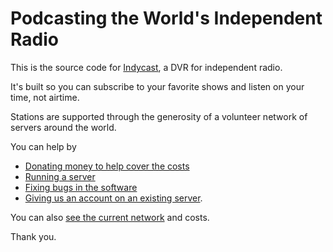 # Podcasting the World's Independent Radio

This is the source code for [Indycast](http://indycast.net), a DVR for independent radio. 

It's built so you can subscribe to your favorite shows and listen on your time, not airtime.

Stations are supported through the generosity of a volunteer network of servers around the world.

You can help by

 * [Donating money to help cover the costs](https://github.com/kristopolous/DRR/wiki/Donating-Money)
 * [Running a server](https://github.com/kristopolous/DRR/wiki/Join-the-Federation)
 * [Fixing bugs in the software](https://github.com/kristopolous/DRR/issues)
 * [Giving us an account on an existing server](https://github.com/kristopolous/DRR/wiki/Donating-Servers).

You can also [see the current network](https://github.com/kristopolous/DRR/wiki/Current-Architecture) and costs.

Thank you.


